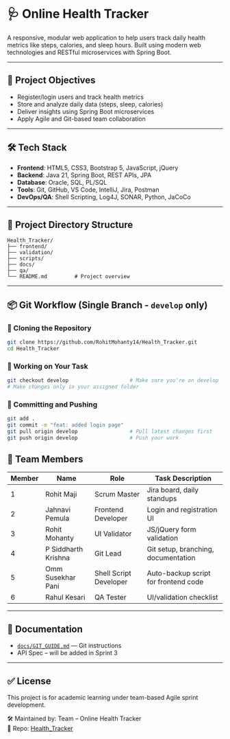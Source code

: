 
# 🩺 Online Health Tracker

A responsive, modular web application to help users track daily health metrics like steps, calories, and sleep hours. Built using modern web technologies and RESTful microservices with Spring Boot.

---

## 🚀 Project Objectives

- Register/login users and track health metrics
- Store and analyze daily data (steps, sleep, calories)
- Deliver insights using Spring Boot microservices
- Apply Agile and Git-based team collaboration

---

## 🛠️ Tech Stack

- **Frontend**: HTML5, CSS3, Bootstrap 5, JavaScript, jQuery
- **Backend**: Java 21, Spring Boot, REST APIs, JPA
- **Database**: Oracle, SQL, PL/SQL
- **Tools**: Git, GitHub, VS Code, IntelliJ, Jira, Postman
- **DevOps/QA**: Shell Scripting, Log4J, SONAR, Python, JaCoCo

---

## 📁 Project Directory Structure

```
Health_Tracker/
├── frontend/         
├── validation/       
├── scripts/          
├── docs/             
├── qa/               
└── README.md         # Project overview
```

---

## 📦 Git Workflow (Single Branch - `develop` only)

### 🔹 Cloning the Repository
```bash
git clone https://github.com/RohitMohanty14/Health_Tracker.git
cd Health_Tracker
```

### 🔹 Working on Your Task
```bash
git checkout develop                    # Make sure you're on develop
# Make changes only in your assigned folder
```

### 🔹 Committing and Pushing
```bash
git add .
git commit -m "feat: added login page"
git pull origin develop                 # Pull latest changes first
git push origin develop                 # Push your work
```


## 👥 Team Members

| Member | Name                  | Role                     | Task Description                            |
|--------|-----------------------|--------------------------|---------------------------------------------|
| 1      | Rohit Maji            | Scrum Master             | Jira board, daily standups                  |
| 2      | Jahnavi Pemula        | Frontend Developer       | Login and registration UI                   |
| 3      | Rohit Mohanty         | UI Validator             | JS/jQuery form validation                   |
| 4      | P Siddharth Krishna   | Git Lead                 | Git setup, branching, documentation         |
| 5      | Omm Susekhar Pani     | Shell Script Developer   | Auto-backup script for frontend code        |
| 6      | Rahul Kesari          | QA Tester                | UI/validation checklist                     |

---

## 📘 Documentation

- [`docs/GIT_GUIDE.md`](docs/GIT_GUIDE.md) — Git instructions
- API Spec – will be added in Sprint 3

---

## ✅ License

This project is for academic learning under team-based Agile sprint development.

🛠 Maintained by: Team – Online Health Tracker  
🔗 Repo: [Health_Tracker](https://github.com/RohitMohanty14/Health_Tracker)
